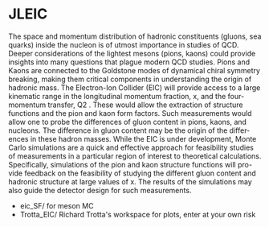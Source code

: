 # JLEIC

The space and momentum distribution of hadronic constituents (gluons,
sea quarks) inside the nucleon is of utmost importance in studies of QCD.
Deeper considerations of the lightest mesons (pions, kaons) could provide
insights into many questions that plague modern QCD studies. Pions and
Kaons are connected to the Goldstone modes of dynamical chiral symmetry
breaking, making them critical components in understanding the origin of
hadronic mass. The Electron-Ion Collider (EIC) will provide access to a
large kinematic range in the longitudinal momentum fraction, x, and the
four-momentum transfer, Q2 . These would allow the extraction of structure
functions and the pion and kaon form factors. Such measurements would
allow one to probe the differences of gluon content in pions, kaons, and
nucleons. The difference in gluon content may be the origin of the differ-
ences in these hadron masses. While the EIC is under development, Monte
Carlo simulations are a quick and effective approach for feasibility studies of
measurements in a particular region of interest to theoretical calculations.
Specifically, simulations of the pion and kaon structure functions will pro-
vide feedback on the feasibility of studying the different gluon content and
hadronic structure at large values of x. The results of the simulations may
also guide the detector design for such measurements.


* eic_SF/ for meson MC
* Trotta_EIC/ Richard Trotta's workspace for plots, enter at your own risk